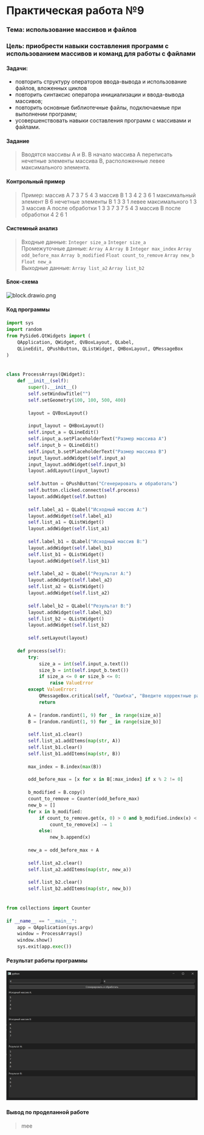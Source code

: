 # Практическая работа №9

### Тема: использование массивов и файлов

### Цель: приобрести навыки составления программ с использованием массивов и команд для работы с файлами

#### Задачи:

* повторить структуру операторов ввода-вывода и использование файлов, вложенных циклов
* повторить синтаксис оператора инициализации и ввода-вывода массивов;
* повторить основные библиотечные файлы, подключаемые при выполнении программ;
* усовершенствовать навыки составления программ с массивами и файлами.

#### Задание

> Вводятся массивы А и В. В начало массива А переписать нечетные элементы массива В, расположенные левее максимального
> элемента.

#### Контрольный пример

> Пример: массив А 7 3 7 5 4 3 массив В 1 3 4 2 3 6 1 максимальный элемент В 6 нечетные элементы В 1 3 3 1 левее
> максимального 1 3 3 массив А после обработки 1 3 3 7 3 7 5 4 3 массив В после обработки 4 2 6 1

#### Системный анализ

> Входные данные: `Integer size_a` `Integer size_a`  
> Промежуточные данные: `Array A` `Array B` `Integer max_index` `Array odd_before_max` `Array b_modified`
`Float count_to_remove` `Array new_b` `Float new_a`  
> Выходные данные: `Array list_a2` `Array list_b2`

#### Блок-схема

![block.drawio.png](src/block.drawio.png)

#### Код программы

```python
import sys
import random
from PySide6.QtWidgets import (
    QApplication, QWidget, QVBoxLayout, QLabel,
    QLineEdit, QPushButton, QListWidget, QHBoxLayout, QMessageBox
)


class ProcessArrays(QWidget):
    def __init__(self):
        super().__init__()
        self.setWindowTitle("")
        self.setGeometry(100, 100, 500, 400)

        layout = QVBoxLayout()

        input_layout = QHBoxLayout()
        self.input_a = QLineEdit()
        self.input_a.setPlaceholderText("Размер массива A")
        self.input_b = QLineEdit()
        self.input_b.setPlaceholderText("Размер массива B")
        input_layout.addWidget(self.input_a)
        input_layout.addWidget(self.input_b)
        layout.addLayout(input_layout)

        self.button = QPushButton("Сгенерировать и обработать")
        self.button.clicked.connect(self.process)
        layout.addWidget(self.button)

        self.label_a1 = QLabel("Исходный массив A:")
        layout.addWidget(self.label_a1)
        self.list_a1 = QListWidget()
        layout.addWidget(self.list_a1)

        self.label_b1 = QLabel("Исходный массив B:")
        layout.addWidget(self.label_b1)
        self.list_b1 = QListWidget()
        layout.addWidget(self.list_b1)

        self.label_a2 = QLabel("Результат A:")
        layout.addWidget(self.label_a2)
        self.list_a2 = QListWidget()
        layout.addWidget(self.list_a2)

        self.label_b2 = QLabel("Результат B:")
        layout.addWidget(self.label_b2)
        self.list_b2 = QListWidget()
        layout.addWidget(self.list_b2)

        self.setLayout(layout)

    def process(self):
        try:
            size_a = int(self.input_a.text())
            size_b = int(self.input_b.text())
            if size_a <= 0 or size_b <= 0:
                raise ValueError
        except ValueError:
            QMessageBox.critical(self, "Ошибка", "Введите корректные размеры массивов (>0).")
            return

        A = [random.randint(1, 9) for _ in range(size_a)]
        B = [random.randint(1, 9) for _ in range(size_b)]

        self.list_a1.clear()
        self.list_a1.addItems(map(str, A))
        self.list_b1.clear()
        self.list_b1.addItems(map(str, B))

        max_index = B.index(max(B))

        odd_before_max = [x for x in B[:max_index] if x % 2 != 0]

        b_modified = B.copy()
        count_to_remove = Counter(odd_before_max)
        new_b = []
        for x in b_modified:
            if count_to_remove.get(x, 0) > 0 and b_modified.index(x) < max_index:
                count_to_remove[x] -= 1
            else:
                new_b.append(x)

        new_a = odd_before_max + A

        self.list_a2.clear()
        self.list_a2.addItems(map(str, new_a))

        self.list_b2.clear()
        self.list_b2.addItems(map(str, new_b))


from collections import Counter

if __name__ == "__main__":
    app = QApplication(sys.argv)
    window = ProcessArrays()
    window.show()
    sys.exit(app.exec())

```

#### Результат работы программы

![screen.png](src/screen.png)

#### Вывод по проделанной работе

> mee